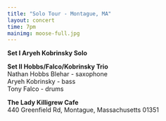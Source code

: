 ```yaml
---
title: "Solo Tour - Montague, MA"
layout: concert
time: 7pm
mainimg: moose-full.jpg
---
```

**Set I Aryeh Kobrinsky Solo**

**Set II Hobbs/Falco/Kobrinsky Trio**  
Nathan Hobbs Blehar - saxophone  
Aryeh Kobrinsky - bass  
Tony Falco - drums

**The Lady Killigrew Cafe**  
440 Greenfield Rd, Montague, Massachusetts 01351
